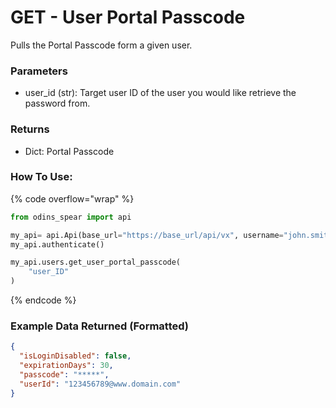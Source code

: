 # GET - User Portal Passcode

Pulls the Portal Passcode form a given user.

### Parameters&#x20;

* user\_id (str): Target user ID of the user you would like retrieve the password from.

### Returns

* Dict: Portal Passcode

### How To Use:

{% code overflow="wrap" %}
```python
from odins_spear import api

my_api= api.Api(base_url="https://base_url/api/vx", username="john.smith", password="ODIN_INSTANCE_1")
my_api.authenticate()

my_api.users.get_user_portal_passcode(
    "user_ID"
)
```
{% endcode %}

### Example Data Returned (Formatted)

```json
{
  "isLoginDisabled": false,
  "expirationDays": 30,
  "passcode": "*****",
  "userId": "123456789@www.domain.com"
}
```